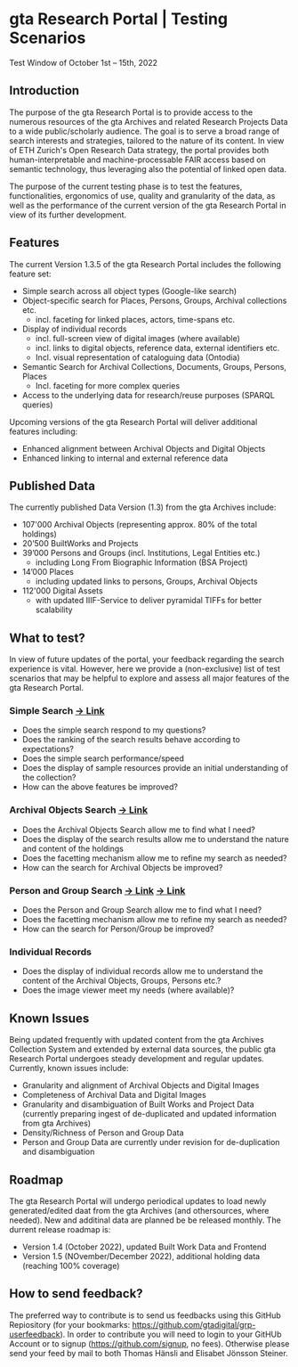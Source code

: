 # gta Research Portal | Testing Scenarios
Test Window of October 1st – 15th, 2022

## Introduction

The purpose of the gta Research Portal is to provide access to the numerous resources of the gta Archives and related Research Projects Data to a wide public/scholarly audience. The goal is to serve a broad range of search interests and strategies, tailored to the nature of its content. In view of ETH Zurich's Open Research Data strategy, the portal provides both human-interpretable and machine-processable FAIR access based on semantic technology, thus leveraging also the potential of linked open data. 

The purpose of the current testing phase is to test the features, functionalities, ergonomics of use, quality and granularity of the data, as well as the performance of the current version of the gta Research Portal in view of its further development. 


## Features
The current Version 1.3.5 of the gta Research Portal includes the following feature set: 

- Simple search across all object types (Google-like search)
- Object-specific search for Places, Persons, Groups, Archival collections etc.
  - incl. faceting for linked places, actors, time-spans etc. 
- Display of individual records
  - incl. full-screen view of digital images (where available)
  - incl. links to digital objects, reference data, external identifiers etc.    
  - Incl. visual representation of cataloguing data (Ontodia)
- Semantic Search for Archival Collections, Documents, Groups, Persons, Places
  - Incl. faceting for more complex queries
- Access to the underlying data for research/reuse purposes (SPARQL queries) 

Upcoming versions of the gta Research Portal will deliver additional features including: 
- Enhanced alignment between Archival Objects and Digital Objects 
- Enhanced linking to internal and external reference data 


## Published Data 
The currently published Data Version (1.3) from the gta Archives include: 
- 107'000 Archival Objects (representing approx. 80% of the total holdings)
- 20’500 BuiltWorks and Projects 
- 39’000 Persons and Groups (incl. Institutions, Legal Entities etc.)
  - including Long From Biographic Information (BSA Project)
- 14’000 Places  
  - including updated links to persons, Groups, Archival Objects
- 112'000 Digital Assets
  - with updated IIIF-Service to deliver pyramidal TIFFs for better scalability 



## What to test? 
In view of future updates of the portal, your feedback regarding the search experience is vital. However, here we provide a (non-exclusive) list of test scenarios that may be helpful to explore and assess all major features of the gta Research Portal. 
 
### Simple Search [→ Link](https://researchportal-public.gta.arch.ethz.ch/resource/Start)
- Does the simple search respond to my questions?
- Does the ranking of the search results behave according to expectations?    
- Does the simple search performance/speed 
- Does the display of sample resources provide an initial understanding of the collection? 
- How can the above features be improved? 

### Archival Objects Search [→ Link](https://researchportal-public.gta.arch.ethz.ch/resource/:LandingPageCollection) 
- Does the Archival Objects Search allow me to find what I need? 
- Does the display of the search results allow me to understand the nature and content of the holdings
- Does the facetting mechanism allow me to refine my search as needed? 
- How can the search for Archival Objects be improved? 


### Person and Group Search [→ Link](https://researchportal-public.gta.arch.ethz.ch/resource/:LandingPagePerson) [→ Link](https://researchportal-public.gta.arch.ethz.ch/resource/:LandingPageGroup)
- Does the Person and Group Search allow me to find what I need? 
- Does the facetting mechanism allow me to refine my search as needed? 
- How can the search for Person/Group be improved? 

### Individual Records 
- Does the display of individual records allow me to understand the content of the Archival Objects, Groups, Persons etc.?
- Does the image viewer meet my needs (where available)?

## Known Issues
Being updated frequently with updated content from the gta Archives Collection System and extended by external data sources, the public gta Research Portal undergoes steady development and regular updates. Currently, known issues include: 
- Granularity and alignment of Archival Objects and Digital Images
- Completeness of Archival Data and Digital Images
- Granularity and disambiguation of Built Works and Project Data (currently preparing ingest of de-duplicated and updated information from gta Archives)
- Density/Richness of Person and Group Data 
- Person and Group Data are currently under revision for de-duplication and disambiguation

## Roadmap
The gta Research Portal will undergo periodical updates to load newly generated/edited daat from the gta Archives (and othersources, where needed). New and additinal data are planned be be released monthly. The durrent release roadmap is: 
- Version 1.4 (October 2022), updated Built Work Data and Frontend
- Version 1.5 (NOvember/December 2022), additional holding data (reaching 100% coverage)

## How to send feedback?
The preferred way to contribute is to send us feedbacks using this GitHub Repiository (for your bookmarks: https://github.com/gtadigital/grp-userfeedback). In order to contribute you will need to login to your GitHUb Account or to signup (https://github.com/signup, no fees). Otherwise please send your feed by mail to both Thomas Hänsli and Elisabet Jönsson Steiner.  


